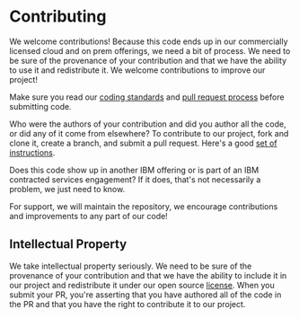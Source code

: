 # Contributing

We welcome contributions! Because this code ends up in our commercially licensed cloud and on prem offerings, we need a bit of process. We need to be sure of the provenance of your contribution and that we have the ability to use it and redistribute it. We welcome contributions to improve our project!

Make sure you read our [coding standards](./docs/CODING_STANDARDS.md) and [pull request process](./docs/PULL_REQUESTS.md) before submitting code.

Who were the authors of your contribution and did you author all the code, or did any of it come from elsewhere? To contribute to our project, fork and clone it, create a branch, and submit a pull request. Here's a good [set of instructions](https://www.dataschool.io/how-to-contribute-on-github/).

Does this code show up in another IBM offering or is part of an IBM contracted services engagement? If it does, that's not necessarily a problem, we just need to know.

For support, we will maintain the repository, we encourage contributions and improvements to any part of our code!

## Intellectual Property

We take intellectual property seriously. We need to be sure of the provenance of your contribution and that we have the ability to include it in our project and redistribute it under our open source [license](./LICENSE). When you submit your PR, you're asserting that you have authored all of the code in the PR and that you have the right to contribute it to our project.
